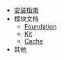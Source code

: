 - [安装指南](/zh-cn/install.md)
- 模块文档
    - [Foundation](/zh-cn/foundation.md) 
    - [Kit](/zh-cn/hqfoundation.md) 
    - [Cache](/zh-cn/hqfoundation.md) 
- 其他



